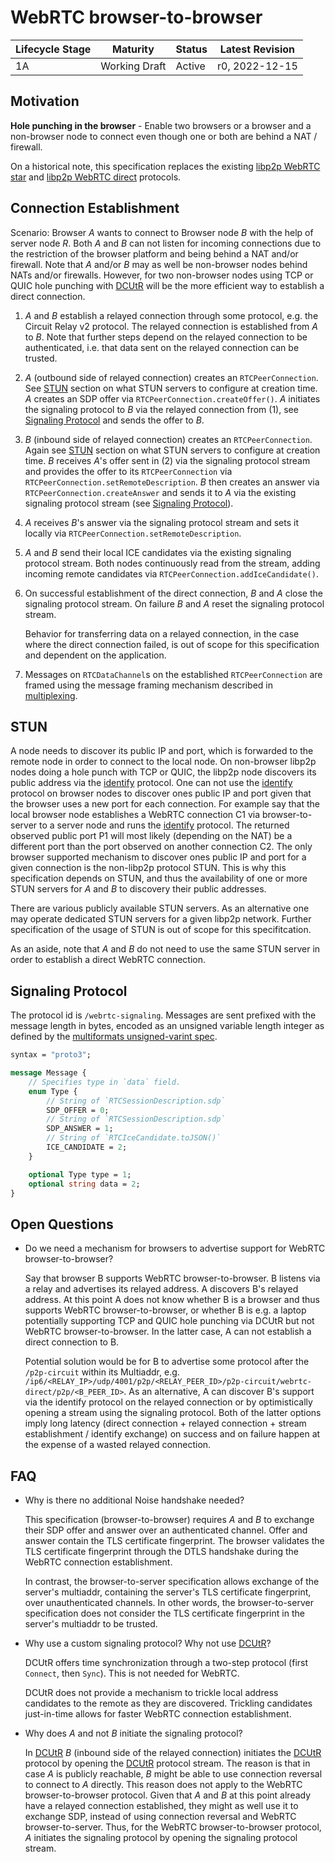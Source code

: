 # WebRTC browser-to-browser

| Lifecycle Stage | Maturity      | Status | Latest Revision |
|-----------------|---------------|--------|-----------------|
| 1A              | Working Draft | Active | r0, 2022-12-15  |

## Motivation

**Hole punching in the browser** - Enable two browsers or a browser and a non-browser node to connect even though one or both are behind a NAT / firewall.

On a historical note, this specification replaces the existing [libp2p WebRTC star](https://github.com/libp2p/js-libp2p-webrtc-star) and [libp2p WebRTC direct](https://github.com/libp2p/js-libp2p-webrtc-direct) protocols.

## Connection Establishment

Scenario: Browser _A_ wants to connect to Browser node _B_ with the help of server node _R_.
Both _A_ and _B_ can not listen for incoming connections due to the restriction of the browser platform and being behind a NAT and/or firewall.
Note that _A_ and/or _B_ may as well be non-browser nodes behind NATs and/or firewalls.
However, for two non-browser nodes using TCP or QUIC hole punching with [DCUtR] will be the more efficient way to establish a direct connection.

1. _A_ and _B_ establish a relayed connection through some protocol, e.g. the Circuit Relay v2 protocol.
   The relayed connection is established from _A_ to _B_.
   Note that further steps depend on the relayed connection to be authenticated, i.e. that data sent on the relayed connection can be trusted.

2. _A_ (outbound side of relayed connection) creates an `RTCPeerConnection`.
   See [STUN](#stun) section on what STUN servers to configure at creation time.
   _A_ creates an SDP offer via `RTCPeerConnection.createOffer()`.
   _A_ initiates the signaling protocol to _B_ via the relayed connection from (1), see [Signaling Protocol](#signaling-protocol) and sends the offer to _B_.

3. _B_ (inbound side of relayed connection) creates an `RTCPeerConnection`.
   Again see [STUN](#stun) section on what STUN servers to configure at creation time.
   _B_ receives _A_'s offer sent in (2) via the signaling protocol stream and provides the offer to its `RTCPeerConnection` via `RTCPeerConnection.setRemoteDescription`.
   _B_ then creates an answer via `RTCPeerConnection.createAnswer` and sends it to _A_ via the existing signaling protocol stream (see [Signaling Protocol](#signaling-protocol)).

4. _A_ receives _B_'s answer via the signaling protocol stream and sets it locally via `RTCPeerConnection.setRemoteDescription`.

5. _A_ and _B_ send their local ICE candidates via the existing signaling protocol stream.
   Both nodes continuously read from the stream, adding incoming remote candidates via `RTCPeerConnection.addIceCandidate()`.

6. On successful establishment of the direct connection, _B_ and _A_ close the signaling protocol stream.
   On failure _B_ and _A_ reset the signaling protocol stream.

   Behavior for transferring data on a relayed connection, in the case where the direct connection failed, is out of scope for this specification and dependent on the application.

7. Messages on `RTCDataChannel`s on the established `RTCPeerConnection` are framed using the message framing mechanism described in [multiplexing].

## STUN

A node needs to discover its public IP and port, which is forwarded to the remote node in order to connect to the local node.
On non-browser libp2p nodes doing a hole punch with TCP or QUIC, the libp2p node discovers its public address via the [identify] protocol.
One can not use the [identify] protocol on browser nodes to discover ones public IP and port given that the browser uses a new port for each connection.
For example say that the local browser node establishes a WebRTC connection C1 via browser-to-server to a server node and runs the [identify] protocol.
The returned observed public port P1 will most likely (depending on the NAT) be a different port than the port observed on another connection C2.
The only browser supported mechanism to discover ones public IP and port for a given connection is the non-libp2p protocol STUN.
This is why this specification depends on STUN, and thus the availability of one or more STUN servers for _A_ and _B_ to discovery their public addresses.

There are various publicly available STUN servers.
As an alternative one may operate dedicated STUN servers for a given libp2p network.
Further specification of the usage of STUN is out of scope for this specifitcation.

As an aside, note that _A_ and _B_ do not need to use the same STUN server in order to establish a direct WebRTC connection.

## Signaling Protocol

The protocol id is `/webrtc-signaling`.
Messages are sent prefixed with the message length in bytes, encoded as an unsigned variable length integer as defined by the [multiformats unsigned-varint spec][uvarint-spec].

``` protobuf
syntax = "proto3";

message Message {
    // Specifies type in `data` field.
    enum Type {
        // String of `RTCSessionDescription.sdp`
        SDP_OFFER = 0;
        // String of `RTCSessionDescription.sdp`
        SDP_ANSWER = 1;
        // String of `RTCIceCandidate.toJSON()`
        ICE_CANDIDATE = 2;
    }

    optional Type type = 1;
    optional string data = 2;
}
```

## Open Questions

- Do we need a mechanism for browsers to advertise support for WebRTC browser-to-browser?

  Say that browser B supports WebRTC browser-to-browser.
  B listens via a relay and advertises its relayed address.
  A discovers B's relayed address.
  At this point A does not know whether B is a browser and thus supports WebRTC browser-to-browser, or whether B is e.g. a laptop potentially supporting TCP and QUIC hole punching via DCUtR but not WebRTC browser-to-browser.
  In the latter case, A can not establish a direct connection to B.

  Potential solution would be for B to advertise some protocol after the `/p2p-circuit` within its Multiaddr, e.g. `/ip6/<RELAY_IP>/udp/4001/p2p/<RELAY_PEER_ID>/p2p-circuit/webrtc-direct/p2p/<B_PEER_ID>`.
  As an alternative, A can discover B's support via the identify protocol on the relayed connection or by optimistically opening a stream using the signaling protocol.
  Both of the latter options imply long latency (direct connection + relayed connection + stream establishment / identify exchange) on success and on failure happen at the expense of a wasted relayed connection.

## FAQ

- Why is there no additional Noise handshake needed?

  This specification (browser-to-browser) requires _A_ and _B_ to exchange their SDP offer and answer over an authenticated channel.
  Offer and answer contain the TLS certificate fingerprint.
  The browser validates the TLS certificate fingerprint through the DTLS handshake during the WebRTC connection establishment.

  In contrast, the browser-to-server specification allows exchange of the server's multiaddr, containing the server's TLS certificate fingerprint, over unauthenticated channels.
  In other words, the browser-to-server specification does not consider the TLS certificate fingerprint in the server's multiaddr to be trusted.

- Why use a custom signaling protocol? Why not use [DCUtR]?

  DCUtR offers time synchronization through a two-step protocol (first `Connect`, then `Sync`).
  This is not needed for WebRTC.

  DCUtR does not provide a mechanism to trickle local address candidates to the remote as they are discovered.
  Trickling candidates just-in-time allows for faster WebRTC connection establishment.

- Why does _A_ and not _B_ initiate the signaling protocol?

  In [DCUtR] _B_ (inbound side of the relayed connection) initiates the [DCUtR] protocol by opening the [DCUtR] protocol stream.
  The reason is that in case _A_ is publicly reachable, _B_ might be able to use connection reversal to connect to _A_ directly.
  This reason does not apply to the WebRTC browser-to-browser protocol.
  Given that _A_ and _B_ at this point already have a relayed connection established, they might as well use it to exchange SDP, instead of using connection reversal and WebRTC browser-to-server.
  Thus, for the WebRTC browser-to-browser protocol, _A_ initiates the signaling protocol by opening the signaling protocol stream.

[DCUtR]: ./../relay/DCUtR.md
[identify]: ./../identify/README.md
[multiplexing]: ./README.md#multiplexing
[uvarint-spec]: https://github.com/multiformats/unsigned-varint
